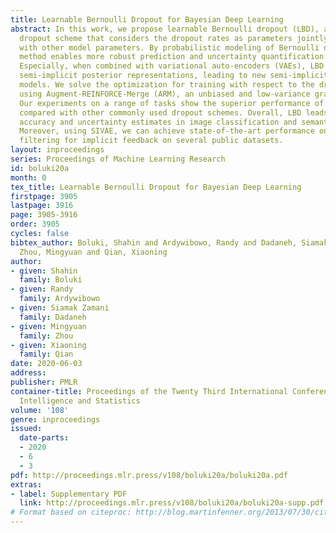 ```yaml
---
title: Learnable Bernoulli Dropout for Bayesian Deep Learning
abstract: In this work, we propose learnable Bernoulli dropout (LBD), a new model-agnostic
  dropout scheme that considers the dropout rates as parameters jointly optimized
  with other model parameters. By probabilistic modeling of Bernoulli dropout, our
  method enables more robust prediction and uncertainty quantification in deep models.
  Especially, when combined with variational auto-encoders (VAEs), LBD enables flexible
  semi-implicit posterior representations, leading to new semi-implicit VAE (SIVAE)
  models. We solve the optimization for training with respect to the dropout parameters
  using Augment-REINFORCE-Merge (ARM), an unbiased and low-variance gradient estimator.
  Our experiments on a range of tasks show the superior performance of our approach
  compared with other commonly used dropout schemes. Overall, LBD leads to improved
  accuracy and uncertainty estimates in image classification and semantic segmentation.
  Moreover, using SIVAE, we can achieve state-of-the-art performance on collaborative
  filtering for implicit feedback on several public datasets.
layout: inproceedings
series: Proceedings of Machine Learning Research
id: boluki20a
month: 0
tex_title: Learnable Bernoulli Dropout for Bayesian Deep Learning
firstpage: 3905
lastpage: 3916
page: 3905-3916
order: 3905
cycles: false
bibtex_author: Boluki, Shahin and Ardywibowo, Randy and Dadaneh, Siamak Zamani and
  Zhou, Mingyuan and Qian, Xiaoning
author:
- given: Shahin
  family: Boluki
- given: Randy
  family: Ardywibowo
- given: Siamak Zamani
  family: Dadaneh
- given: Mingyuan
  family: Zhou
- given: Xiaoning
  family: Qian
date: 2020-06-03
address: 
publisher: PMLR
container-title: Proceedings of the Twenty Third International Conference on Artificial
  Intelligence and Statistics
volume: '108'
genre: inproceedings
issued:
  date-parts:
  - 2020
  - 6
  - 3
pdf: http://proceedings.mlr.press/v108/boluki20a/boluki20a.pdf
extras:
- label: Supplementary PDF
  link: http://proceedings.mlr.press/v108/boluki20a/boluki20a-supp.pdf
# Format based on citeproc: http://blog.martinfenner.org/2013/07/30/citeproc-yaml-for-bibliographies/
---
```

